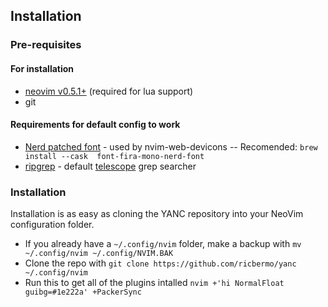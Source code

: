 ## Installation

### Pre-requisites

#### For installation
- [neovim v0.5.1+](https://neovim.io) (required for lua support)
- git

#### Requirements for default config to work
- [Nerd patched font](https://www.nerdfonts.com/) - used by nvim-web-devicons
-- Recomended: `brew install --cask  font-fira-mono-nerd-font`
- [ripgrep](https://github.com/BurntSushi/ripgrep) - default [telescope](#nvim-telescopetelescopenvim) grep searcher

### Installation

Installation is as easy as cloning the YANC repository into your NeoVim configuration folder.

- If you already have a `~/.config/nvim` folder, make a backup with `mv ~/.config/nvim ~/.config/NVIM.BAK`
- Clone the repo with `git clone https://github.com/ricbermo/yanc ~/.config/nvim`
- Run this to get all of the plugins intalled `nvim +'hi NormalFloat guibg=#1e222a' +PackerSync`

